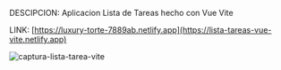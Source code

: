 DESCIPCION: Aplicacion Lista de Tareas hecho con Vue Vite

LINK: [https://luxury-torte-7889ab.netlify.app](https://lista-tareas-vue-vite.netlify.app)

![captura-lista-tarea-vite](https://user-images.githubusercontent.com/74424452/172497615-bb9fa9bc-b902-48ab-a4d0-421ec050a98b.png)
